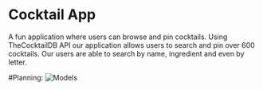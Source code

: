 # Cocktail App <br>
A fun application where users can browse and pin cocktails.
Using TheCocktailDB API our application allows users to search and pin over 600 cocktails. Our users are able to search by name, ingredient and even by letter.

#Planning:
![Models](C:\Users\oreb197\sei\unit3\project3\project3-backend\project3-backend\Planning\models.png)


